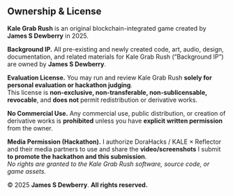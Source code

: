 ## Ownership & License

**Kale Grab Rush** is an original blockchain-integrated game created by **James S Dewberry** in 2025.

**Background IP.** All pre-existing and newly created code, art, audio, design, documentation, and related materials for Kale Grab Rush (“Background IP”) are owned by **James S Dewberry**.

**Evaluation License.** You may run and review Kale Grab Rush **solely for personal evaluation or hackathon judging**.  
This license is **non-exclusive, non-transferable, non-sublicensable, revocable**, and **does not** permit redistribution or derivative works.

**No Commercial Use.** Any commercial use, public distribution, or creation of derivative works is **prohibited** unless you have **explicit written permission** from the owner.

**Media Permission (Hackathon).** I authorize DoraHacks / KALE × Reflector and their media partners to use and share the **video/screenshots** I submit **to promote the hackathon and this submission**.  
_No rights are granted to the Kale Grab Rush software, source code, or game assets._

© 2025 **James S Dewberry**. **All rights reserved.**
